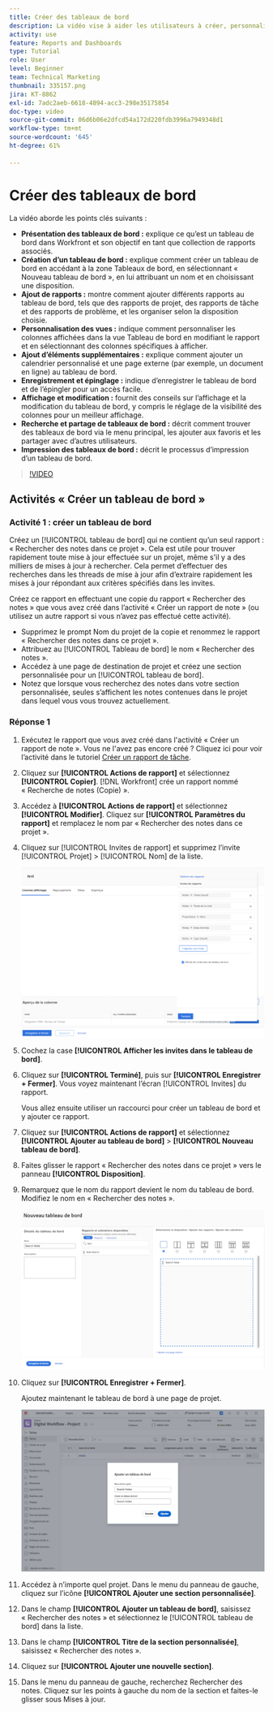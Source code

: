 ```yaml
---
title: Créer des tableaux de bord
description: La vidéo vise à aider les utilisateurs à créer, personnaliser et gérer efficacement des tableaux de bord dans Workfront pour surveiller et partager des données liées au projet.
activity: use
feature: Reports and Dashboards
type: Tutorial
role: User
level: Beginner
team: Technical Marketing
thumbnail: 335157.png
jira: KT-8862
exl-id: 7adc2aeb-6618-4894-acc3-298e35175854
doc-type: video
source-git-commit: 06d6b06e2dfcd54a172d220fdb3996a7949348d1
workflow-type: tm+mt
source-wordcount: '645'
ht-degree: 61%

---
```


# Créer des tableaux de bord

La vidéo aborde les points clés suivants :

* **Présentation des tableaux de bord :** explique ce qu’est un tableau de bord dans Workfront et son objectif en tant que collection de rapports associés. &#x200B;
* **Création d’un tableau de bord :** explique comment créer un tableau de bord en accédant à la zone Tableaux de bord, en sélectionnant « Nouveau tableau de bord », en lui attribuant un nom et en choisissant une disposition. &#x200B;
* **Ajout de rapports :** montre comment ajouter différents rapports au tableau de bord, tels que des rapports de projet, des rapports de tâche et des rapports de problème, et les organiser selon la disposition choisie. &#x200B;
* **Personnalisation des vues :** indique comment personnaliser les colonnes affichées dans la vue Tableau de bord en modifiant le rapport et en sélectionnant des colonnes spécifiques à afficher. &#x200B;
* **Ajout d’éléments supplémentaires :** explique comment ajouter un calendrier personnalisé et une page externe (par exemple, un document en ligne) au tableau de bord. &#x200B;
* **Enregistrement et épinglage :** indique d’enregistrer le tableau de bord et de l’épingler pour un accès facile. &#x200B;
* **Affichage et modification :** fournit des conseils sur l’affichage et la modification du tableau de bord, y compris le réglage de la visibilité des colonnes pour un meilleur affichage. &#x200B;
* **Recherche et partage de tableaux de bord :** décrit comment trouver des tableaux de bord via le menu principal, les ajouter aux favoris et les partager avec d’autres utilisateurs. &#x200B;
* **Impression des tableaux de bord :** décrit le processus d’impression d’un tableau de bord. &#x200B;


>[!VIDEO](https://video.tv.adobe.com/v/335157/?quality=12&learn=on)


## Activités « Créer un tableau de bord »

### Activité 1 : créer un tableau de bord

Créez un [!UICONTROL tableau de bord] qui ne contient qu’un seul rapport : « Rechercher des notes dans ce projet ». Cela est utile pour trouver rapidement toute mise à jour effectuée sur un projet, même s&#39;il y a des milliers de mises à jour à rechercher. Cela permet d’effectuer des recherches dans les threads de mise à jour afin d’extraire rapidement les mises à jour répondant aux critères spécifiés dans les invites.

Créez ce rapport en effectuant une copie du rapport « Rechercher des notes » que vous avez créé dans l’activité « Créer un rapport de note » (ou utilisez un autre rapport si vous n’avez pas effectué cette activité).

* Supprimez le prompt Nom du projet de la copie et renommez le rapport « Rechercher des notes dans ce projet ».
* Attribuez au [!UICONTROL Tableau de bord] le nom « Rechercher des notes ».
* Accédez à une page de destination de projet et créez une section personnalisée pour un [!UICONTROL tableau de bord].
* Notez que lorsque vous recherchez des notes dans votre section personnalisée, seules s’affichent les notes contenues dans le projet dans lequel vous vous trouvez actuellement.

### Réponse 1

1. Exécutez le rapport que vous avez créé dans l&#39;activité « Créer un rapport de note ». Vous ne l&#39;avez pas encore créé ? Cliquez ici pour voir l’activité dans le tutoriel [Créer un rapport de tâche](https://experienceleague.adobe.com/en/docs/workfront-learn/tutorials-workfront/reporting/basic-reporting/create-a-task-report#activity-1-create-a-note-report-with-prompts).
1. Cliquez sur **[!UICONTROL Actions de rapport]** et sélectionnez **[!UICONTROL Copier]**. [!DNL Workfront] crée un rapport nommé « Recherche de notes (Copie) ».
1. Accédez à **[!UICONTROL Actions de rapport]** et sélectionnez **[!UICONTROL Modifier]**. Cliquez sur **[!UICONTROL Paramètres du rapport]** et remplacez le nom par « Rechercher des notes dans ce projet ».
1. Cliquez sur [!UICONTROL Invites de rapport] et supprimez l’invite [!UICONTROL Projet] > [!UICONTROL Nom] de la liste.

   ![Image de l’écran permettant de créer un tableau de bord](assets/edit-report-prompts.png)

1. Cochez la case **[!UICONTROL Afficher les invites dans le tableau de bord]**.
1. Cliquez sur **[!UICONTROL Terminé]**, puis sur **[!UICONTROL Enregistrer + Fermer]**. Vous voyez maintenant l’écran [!UICONTROL Invites] du rapport.

   Vous allez ensuite utiliser un raccourci pour créer un tableau de bord et y ajouter ce rapport.

1. Cliquez sur **[!UICONTROL Actions de rapport]** et sélectionnez **[!UICONTROL Ajouter au tableau de bord]** > **[!UICONTROL Nouveau tableau de bord]**.
1. Faites glisser le rapport « Rechercher des notes dans ce projet » vers le panneau **[!UICONTROL Disposition]**.
1. Remarquez que le nom du rapport devient le nom du tableau de bord. Modifiez le nom en « Rechercher des notes ».

   ![Image de l’écran permettant de créer un tableau de bord](assets/create-dashboard.png)

1. Cliquez sur **[!UICONTROL Enregistrer + Fermer]**.

   Ajoutez maintenant le tableau de bord à une page de projet.

   ![Image de l’écran permettant de créer un tableau de bord](assets/add-custom-section.png)

1. Accédez à n’importe quel projet. Dans le menu du panneau de gauche, cliquez sur l’icône **[!UICONTROL Ajouter une section personnalisée]**.
1. Dans le champ **[!UICONTROL Ajouter un tableau de bord]**, saisissez « Rechercher des notes » et sélectionnez le [!UICONTROL tableau de bord] dans la liste.
1. Dans le champ **[!UICONTROL Titre de la section personnalisée]**, saisissez « Rechercher des notes ».
1. Cliquez sur **[!UICONTROL Ajouter une nouvelle section]**.
1. Dans le menu du panneau de gauche, recherchez Rechercher des notes. Cliquez sur les points à gauche du nom de la section et faites-le glisser sous Mises à jour.
